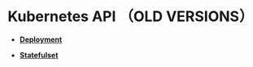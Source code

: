 # Kubernetes API （OLD VERSIONS）<a name="cci_02_0012"></a>

-   **[Deployment](Deployment（v1beta1）.md)**  

-   **[Statefulset](StatefulSet（v1beta1）.md)**  


